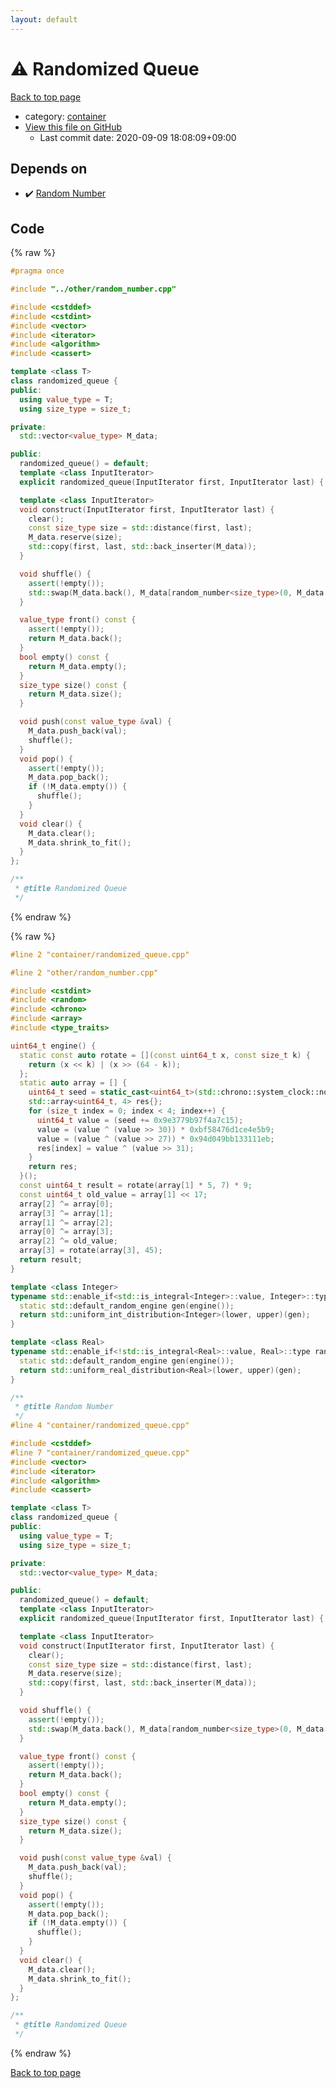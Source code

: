 ```yaml
---
layout: default
---
```


<!-- mathjax config similar to math.stackexchange -->
<script type="text/javascript" async
  src="https://cdnjs.cloudflare.com/ajax/libs/mathjax/2.7.5/MathJax.js?config=TeX-MML-AM_CHTML">
</script>
<script type="text/x-mathjax-config">
  MathJax.Hub.Config({
    TeX: { equationNumbers: { autoNumber: "AMS" }},
    tex2jax: {
      inlineMath: [ ['$','$'] ],
      processEscapes: true
    },
    "HTML-CSS": { matchFontHeight: false },
    displayAlign: "left",
    displayIndent: "2em"
  });
</script>

<script type="text/javascript" src="https://cdnjs.cloudflare.com/ajax/libs/jquery/3.4.1/jquery.min.js"></script>
<script src="https://cdn.jsdelivr.net/npm/jquery-balloon-js@1.1.2/jquery.balloon.min.js" integrity="sha256-ZEYs9VrgAeNuPvs15E39OsyOJaIkXEEt10fzxJ20+2I=" crossorigin="anonymous"></script>
<script type="text/javascript" src="../../assets/js/copy-button.js"></script>
<link rel="stylesheet" href="../../assets/css/copy-button.css" />


# :warning: Randomized Queue

<a href="../../index.html">Back to top page</a>

* category: <a href="../../index.html#5f0b6ebc4bea10285ba2b8a6ce78b863">container</a>
* <a href="{{ site.github.repository_url }}/blob/master/container/randomized_queue.cpp">View this file on GitHub</a>
    - Last commit date: 2020-09-09 18:08:09+09:00




## Depends on

* :heavy_check_mark: <a href="../other/random_number.cpp.html">Random Number</a>


## Code

<a id="unbundled"></a>
{% raw %}
```cpp
#pragma once

#include "../other/random_number.cpp"

#include <cstddef>
#include <cstdint>
#include <vector>
#include <iterator>
#include <algorithm>
#include <cassert>

template <class T>
class randomized_queue {
public:
  using value_type = T;
  using size_type = size_t;

private:
  std::vector<value_type> M_data;

public:
  randomized_queue() = default;
  template <class InputIterator>
  explicit randomized_queue(InputIterator first, InputIterator last) { construct(first, last); }

  template <class InputIterator>
  void construct(InputIterator first, InputIterator last) { 
    clear();
    const size_type size = std::distance(first, last);
    M_data.reserve(size);
    std::copy(first, last, std::back_inserter(M_data));
  }

  void shuffle() {
    assert(!empty());
    std::swap(M_data.back(), M_data[random_number<size_type>(0, M_data.size() - 1)]);
  }

  value_type front() const {
    assert(!empty());
    return M_data.back();
  }
  bool empty() const {
    return M_data.empty();
  }
  size_type size() const {
    return M_data.size();
  }

  void push(const value_type &val) {
    M_data.push_back(val);
    shuffle();
  }
  void pop() {
    assert(!empty());
    M_data.pop_back();
    if (!M_data.empty()) {
      shuffle();
    }
  }
  void clear() {
    M_data.clear();
    M_data.shrink_to_fit();
  }
};

/**
 * @title Randomized Queue
 */
```
{% endraw %}

<a id="bundled"></a>
{% raw %}
```cpp
#line 2 "container/randomized_queue.cpp"

#line 2 "other/random_number.cpp"

#include <cstdint>
#include <random>
#include <chrono>
#include <array>
#include <type_traits>

uint64_t engine() {
  static const auto rotate = [](const uint64_t x, const size_t k) {
    return (x << k) | (x >> (64 - k));
  };
  static auto array = [] {
    uint64_t seed = static_cast<uint64_t>(std::chrono::system_clock::now().time_since_epoch().count());
    std::array<uint64_t, 4> res{};
    for (size_t index = 0; index < 4; index++) {
      uint64_t value = (seed += 0x9e3779b97f4a7c15);
      value = (value ^ (value >> 30)) * 0xbf58476d1ce4e5b9;
      value = (value ^ (value >> 27)) * 0x94d049bb133111eb;
      res[index] = value ^ (value >> 31);
    }
    return res;
  }();
  const uint64_t result = rotate(array[1] * 5, 7) * 9;
  const uint64_t old_value = array[1] << 17;
  array[2] ^= array[0];
  array[3] ^= array[1];
  array[1] ^= array[2];
  array[0] ^= array[3];
  array[2] ^= old_value;
  array[3] = rotate(array[3], 45);
  return result;
}

template <class Integer>
typename std::enable_if<std::is_integral<Integer>::value, Integer>::type random_number(Integer lower, Integer upper) {
  static std::default_random_engine gen(engine());
  return std::uniform_int_distribution<Integer>(lower, upper)(gen);
}

template <class Real>
typename std::enable_if<!std::is_integral<Real>::value, Real>::type random_number(Real lower, Real upper) {
  static std::default_random_engine gen(engine());
  return std::uniform_real_distribution<Real>(lower, upper)(gen);
}

/** 
 * @title Random Number
 */
#line 4 "container/randomized_queue.cpp"

#include <cstddef>
#line 7 "container/randomized_queue.cpp"
#include <vector>
#include <iterator>
#include <algorithm>
#include <cassert>

template <class T>
class randomized_queue {
public:
  using value_type = T;
  using size_type = size_t;

private:
  std::vector<value_type> M_data;

public:
  randomized_queue() = default;
  template <class InputIterator>
  explicit randomized_queue(InputIterator first, InputIterator last) { construct(first, last); }

  template <class InputIterator>
  void construct(InputIterator first, InputIterator last) { 
    clear();
    const size_type size = std::distance(first, last);
    M_data.reserve(size);
    std::copy(first, last, std::back_inserter(M_data));
  }

  void shuffle() {
    assert(!empty());
    std::swap(M_data.back(), M_data[random_number<size_type>(0, M_data.size() - 1)]);
  }

  value_type front() const {
    assert(!empty());
    return M_data.back();
  }
  bool empty() const {
    return M_data.empty();
  }
  size_type size() const {
    return M_data.size();
  }

  void push(const value_type &val) {
    M_data.push_back(val);
    shuffle();
  }
  void pop() {
    assert(!empty());
    M_data.pop_back();
    if (!M_data.empty()) {
      shuffle();
    }
  }
  void clear() {
    M_data.clear();
    M_data.shrink_to_fit();
  }
};

/**
 * @title Randomized Queue
 */

```
{% endraw %}

<a href="../../index.html">Back to top page</a>

